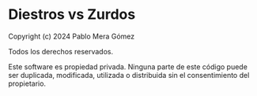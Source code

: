 # Diestros vs Zurdos
Copyright (c) 2024 Pablo Mera Gómez

Todos los derechos reservados.

Este software es propiedad privada. Ninguna parte de este código puede ser duplicada, modificada,
utilizada o distribuida sin el consentimiento del propietario.

